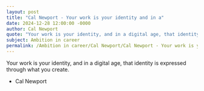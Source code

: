 ```yaml
---
layout: post
title: "Cal Newport - Your work is your identity and in a"
date: 2024-12-28 12:00:00 -0000
author: Cal Newport
quote: "Your work is your identity, and in a digital age, that identity is expressed through what you create."
subject: Ambition in career
permalink: /Ambition in career/Cal Newport/Cal Newport - Your work is your identity and in a
---
```


Your work is your identity, and in a digital age, that identity is expressed through what you create.

- Cal Newport
